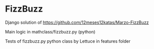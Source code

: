 FizzBuzz
========
Django solution of https://github.com/12meses12katas/Marzo-FizzBuzz

Main logic in mathclass/fizzbuzz.py (python)

Tests of fizzbuzz.py python class by Lettuce in features folder
